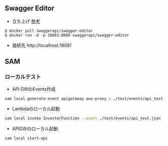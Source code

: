 ## Swagger Editor
- 立ち上げ
[参考](http://tokyo.supersoftware.co.jp/code/8592)
```
$ docker pull swaggerapi/swagger-editor
$ docker run -d -p 18081:8080 swaggerapi/swagger-editor
```
- 接続先
http://localhost:18081


## SAM
### ローカルテスト
- API GWのEvents作成
```bash
sam local generate-event apigateway aws-proxy > ./test/events/api_test.json
```

- Lambdaのローカル起動
```bash
sam local invoke InvestorFunction --event ./test/events/api_test.json
```

- APIGWのローカル起動
```bash
sam local start-api
```

